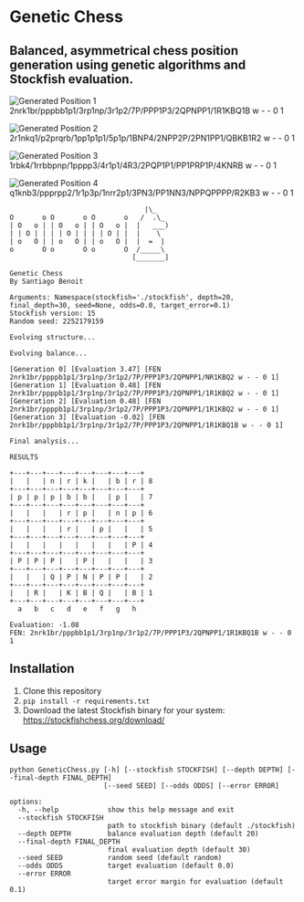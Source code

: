 # Genetic Chess
## Balanced, asymmetrical chess position generation using genetic algorithms and Stockfish evaluation.

![Generated Position 1](position1.png)
2nrk1br/pppbb1p1/3rp1np/3r1p2/7P/PPP1P3/2QPNPP1/1R1KBQ1B w - - 0 1

![Generated Position 2](position2.png)
2r1nkq1/p2prqrb/1pp1p1p1/5p1p/1BNP4/2NPP2P/2PN1PP1/QBKB1R2 w - - 0 1

![Generated Position 3](position3.png)
1rbk4/1rrbbpnp/1pppp3/4r1p1/4R3/2PQP1P1/PP1PRP1P/4KNRB w - - 0 1

![Generated Position 4](position4.png)
q1knb3/ppprpp2/1r1p3p/1nrr2p1/3PN3/PP1NN3/NPPQPPPP/R2KB3 w - - 0 1

```
                                 |\_
O       o O       o O       o   /  .\_
| O   o | | O   o | | O   o |  |   ___)
| | O | | | | O | | | | O | |  |    \
| o   O | | o   O | | o   O |  |  =  |
o       O o       O o       O  /_____\
                              [_______]

Genetic Chess
By Santiago Benoit

Arguments: Namespace(stockfish='./stockfish', depth=20, final_depth=30, seed=None, odds=0.0, target_error=0.1)
Stockfish version: 15
Random seed: 2252179159

Evolving structure...

Evolving balance...

[Generation 0] [Evaluation 3.47] [FEN 2nrk1br/ppppb1p1/3rp1np/3r1p2/7P/PPP1P3/2QPNPP1/NR1KBQ2 w - - 0 1]
[Generation 1] [Evaluation 0.48] [FEN 2nrk1br/ppppb1p1/3rp1np/3r1p2/7P/PPP1P3/2QPNPP1/1R1KBQ2 w - - 0 1]
[Generation 2] [Evaluation 0.48] [FEN 2nrk1br/ppppb1p1/3rp1np/3r1p2/7P/PPP1P3/2QPNPP1/1R1KBQ2 w - - 0 1]
[Generation 3] [Evaluation -0.02] [FEN 2nrk1br/pppbb1p1/3rp1np/3r1p2/7P/PPP1P3/2QPNPP1/1R1KBQ1B w - - 0 1]

Final analysis...

RESULTS

+---+---+---+---+---+---+---+---+
|   |   | n | r | k |   | b | r | 8
+---+---+---+---+---+---+---+---+
| p | p | p | b | b |   | p |   | 7
+---+---+---+---+---+---+---+---+
|   |   |   | r | p |   | n | p | 6
+---+---+---+---+---+---+---+---+
|   |   |   | r |   | p |   |   | 5
+---+---+---+---+---+---+---+---+
|   |   |   |   |   |   |   | P | 4
+---+---+---+---+---+---+---+---+
| P | P | P |   | P |   |   |   | 3
+---+---+---+---+---+---+---+---+
|   |   | Q | P | N | P | P |   | 2
+---+---+---+---+---+---+---+---+
|   | R |   | K | B | Q |   | B | 1
+---+---+---+---+---+---+---+---+
  a   b   c   d   e   f   g   h

Evaluation: -1.08
FEN: 2nrk1br/pppbb1p1/3rp1np/3r1p2/7P/PPP1P3/2QPNPP1/1R1KBQ1B w - - 0 1
```

## Installation
1. Clone this repository
2. `pip install -r requirements.txt`
3. Download the latest Stockfish binary for your system: https://stockfishchess.org/download/

## Usage
```
python GeneticChess.py [-h] [--stockfish STOCKFISH] [--depth DEPTH] [--final-depth FINAL_DEPTH]
                       [--seed SEED] [--odds ODDS] [--error ERROR]

options:
  -h, --help            show this help message and exit
  --stockfish STOCKFISH
                        path to stockfish binary (default ./stockfish)
  --depth DEPTH         balance evaluation depth (default 20)
  --final-depth FINAL_DEPTH
                        final evaluation depth (default 30)
  --seed SEED           random seed (default random)
  --odds ODDS           target evaluation (default 0.0)
  --error ERROR
                        target error margin for evaluation (default 0.1)
```
